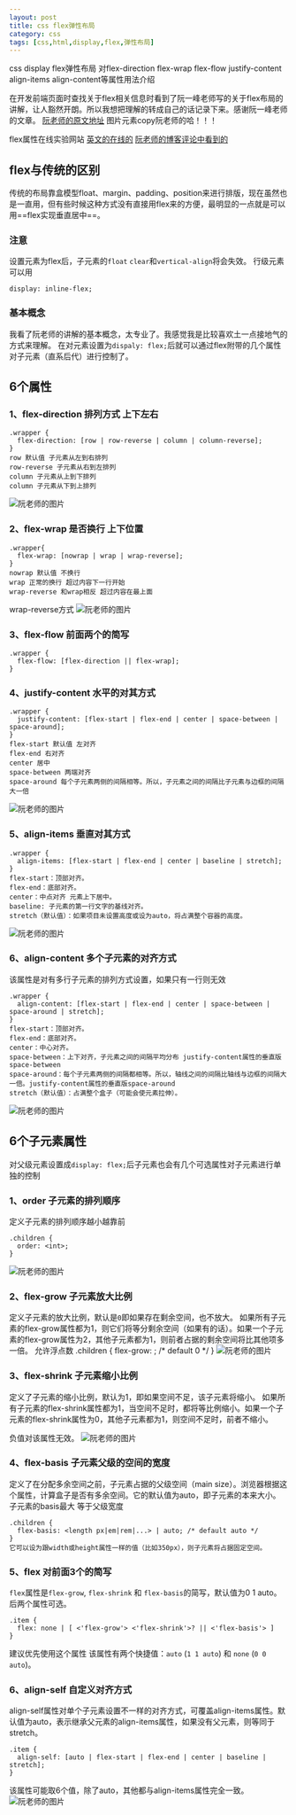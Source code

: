 ```yaml
---
layout: post
title: css flex弹性布局
category: css
tags: [css,html,display,flex,弹性布局]
---
```

css display flex弹性布局 对flex-direction flex-wrap flex-flow justify-content align-items align-content等属性用法介绍


在开发前端页面时查找关于flex相关信息时看到了阮一峰老师写的关于flex布局的讲解，让人豁然开朗。所以我想把理解的转成自己的话记录下来。感谢阮一峰老师的文章。
[阮老师的原文地址](https://www.ruanyifeng.com/blog/2015/07/flex-grammar.html)
图片元素copy阮老师的哈！！！

flex属性在线实验网站
[英文的在线的](https://the-echoplex.net/flexyboxes/)
[阮老师的博客评论中看到的](https://xluos.github.io/demo/flexbox/)

## flex与传统的区别
传统的布局靠盒模型float、margin、padding、position来进行排版，现在虽然也是一直用，但有些时候这种方式没有直接用flex来的方便，最明显的一点就是可以用==flex实现垂直居中==。
### 注意
设置元素为flex后，子元素的`float` `clear`和`vertical-align`将会失效。
行级元素可以用
```
display: inline-flex;
```
### 基本概念
我看了阮老师的讲解的基本概念，太专业了。我感觉我是比较喜欢土一点接地气的方式来理解。
在对元素设置为`dispaly: flex;`后就可以通过flex附带的几个属性对子元素（直系后代）进行控制了。
## 6个属性
### 1、flex-direction 排列方式 上下左右
```
.wrapper {
  flex-direction: [row | row-reverse | column | column-reverse];
}
row 默认值 子元素从左到右排列
row-reverse 子元素从右到左排列
column 子元素从上到下排列
column 子元素从下到上排列
```
![阮老师的图片](https://www.ruanyifeng.com/blogimg/asset/2015/bg2015071005.png)
### 2、flex-wrap 是否换行 上下位置
```
.wrapper{
  flex-wrap: [nowrap | wrap | wrap-reverse];
}
nowrap 默认值 不换行
wrap 正常的换行 超过内容下一行开始
wrap-reverse 和wrap相反 超过内容在最上面
```
wrap-reverse方式
![阮老师的图片](https://www.ruanyifeng.com/blogimg/asset/2015/bg2015071009.jpg)
### 3、flex-flow 前面两个的简写
```
.wrapper {
  flex-flow: [flex-direction || flex-wrap];
}
```
### 4、justify-content 水平的对其方式
```
.wrapper {
  justify-content: [flex-start | flex-end | center | space-between | space-around];
}
flex-start 默认值 左对齐
flex-end 右对齐
center 居中
space-between 两端对齐
space-around 每个子元素两侧的间隔相等。所以，子元素之间的间隔比子元素与边框的间隔大一倍
```
![阮老师的图片](https://www.ruanyifeng.com/blogimg/asset/2015/bg2015071010.png)
### 5、align-items 垂直对其方式
```
.wrapper {
  align-items: [flex-start | flex-end | center | baseline | stretch];
}
flex-start：顶部对齐。
flex-end：底部对齐。
center：中点对齐 元素上下居中。
baseline: 子元素的第一行文字的基线对齐。
stretch（默认值）：如果项目未设置高度或设为auto，将占满整个容器的高度。
```
![阮老师的图片](https://www.ruanyifeng.com/blogimg/asset/2015/bg2015071011.png)
### 6、align-content 多个子元素的对齐方式
该属性是对有多行子元素的排列方式设置，如果只有一行则无效
```
.wrapper {
  align-content: [flex-start | flex-end | center | space-between | space-around | stretch];
}
flex-start：顶部对齐。
flex-end：底部对齐。
center：中心对齐。
space-between：上下对齐，子元素之间的间隔平均分布 justify-content属性的垂直版space-between
space-around：每个子元素两侧的间隔都相等。所以，轴线之间的间隔比轴线与边框的间隔大一倍。justify-content属性的垂直版space-around
stretch（默认值）：占满整个盒子（可能会使元素拉伸）。
```
![阮老师的图片](https://www.ruanyifeng.com/blogimg/asset/2015/bg2015071012.png)
## 6个子元素属性
对父级元素设置成`display: flex;`后子元素也会有几个可选属性对子元素进行单独的控制
### 1、order 子元素的排列顺序
定义子元素的排列顺序越小越靠前
```
.children {
  order: <int>;
}
```
![阮老师的图片](https://www.ruanyifeng.com/blogimg/asset/2015/bg2015071013.png)
### 2、flex-grow 子元素放大比例
定义子元素的放大比例，默认是`0`即如果存在剩余空间，也不放大。
如果所有子元素的flex-grow属性都为1，则它们将等分剩余空间（如果有的话）。如果一个子元素的flex-grow属性为2，其他子元素都为1，则前者占据的剩余空间将比其他项多一倍。
允许浮点数
.children {
  flex-grow: <number>; /* default 0 */
}
![阮老师的图片](https://www.ruanyifeng.com/blogimg/asset/2015/bg2015071014.png)
### 3、flex-shrink 子元素缩小比例
定义了子元素的缩小比例，默认为1，即如果空间不足，该子元素将缩小。
如果所有子元素的flex-shrink属性都为1，当空间不足时，都将等比例缩小。如果一个子元素的flex-shrink属性为0，其他子元素都为1，则空间不足时，前者不缩小。

负值对该属性无效。
![阮老师的图片](https://www.ruanyifeng.com/blogimg/asset/2015/bg2015071015.jpg)
### 4、flex-basis 子元素父级的空间的宽度
定义了在分配多余空间之前，子元素占据的父级空间（main size）。浏览器根据这个属性，计算盒子是否有多余空间。它的默认值为auto，即子元素的本来大小。 子元素的basis最大 等于父级宽度
```
.children {
  flex-basis: <length px|em|rem|...> | auto; /* default auto */
}
它可以设为跟width或height属性一样的值（比如350px），则子元素将占据固定空间。
```
### 5、flex 对前面3个的简写
`flex`属性是`flex-grow`, `flex-shrink` 和 `flex-basis`的简写，默认值为0 1 auto。后两个属性可选。
```
.item {
  flex: none | [ <'flex-grow'> <'flex-shrink'>? || <'flex-basis'> ]
}
```
建议优先使用这个属性
该属性有两个快捷值：`auto` (`1 1 auto`) 和 `none` (`0 0 auto`)。
### 6、align-self 自定义对齐方式
align-self属性对单个子元素设置不一样的对齐方式，可覆盖align-items属性。默认值为auto，表示继承父元素的align-items属性，如果没有父元素，则等同于stretch。
```
.item {
  align-self: [auto | flex-start | flex-end | center | baseline | stretch];
}
```
该属性可能取6个值，除了auto，其他都与align-items属性完全一致。
![阮老师的图片](https://www.ruanyifeng.com/blogimg/asset/2015/bg2015071016.png)
